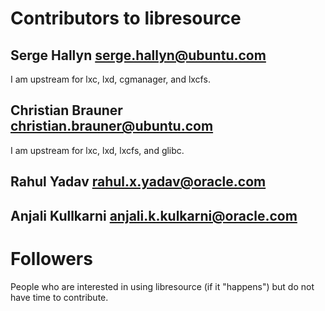 # Contributors to libresource

## Serge Hallyn <serge.hallyn@ubuntu.com>

I am upstream for lxc, lxd, cgmanager, and lxcfs.

## Christian Brauner <christian.brauner@ubuntu.com>

I am upstream for lxc, lxd, lxcfs, and glibc.

## Rahul Yadav <rahul.x.yadav@oracle.com>

## Anjali Kullkarni <anjali.k.kulkarni@oracle.com>

# Followers

People who are interested in using libresource (if it "happens") but do not
have time to contribute.
